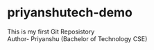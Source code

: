 # priyanshutech-demo
This is my first Git Reposistory 
<br>
Author- Priyanshu (Bachelor of Technology CSE)
